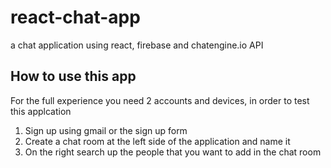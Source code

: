# react-chat-app
a chat application using react, firebase and chatengine.io API

## How to use this app
For the full experience you need 2 accounts and devices, in order to test this applcation

1) Sign up using gmail or the sign up form
2) Create a chat room at the left side of the application and name it
3) On the right search up the people that you want to add in the chat room
